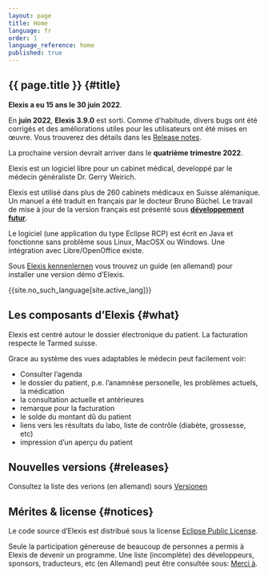 ```yaml
---
layout: page
title: Home
language: fr 
order: 1 
language_reference: home
published: true
---
```

{{ page.title }} {#title}
----------

**Elexis a eu 15 ans le 30 juin 2022**.

En **juin 2022**, **Elexis 3.9.0** est sorti. Comme d'habitude, divers bugs ont été corrigés et des améliorations utiles pour les utilisateurs ont été mises en œuvre. Vous trouverez des détails dans les [Release notes](https://wiki.elexis.info/Release-Notes-3.9.0).

La prochaine version devrait arriver dans le **quatrième trimestre 2022**.

Elexis est un logiciel libre pour un cabinet médical, developpé par le
médecin généraliste Dr. Gerry Weirich.

Elexis est utilisé dans plus de 260 cabinets médicaux en Suisse
alémanique. Un manuel a été traduit en français par le docteur Bruno
Büchel. Le travail de mise à jour de la version français est présenté sous **[développement futur]({{site.baseurl}}/sponsoring)**.

Le logiciel (une application du type Eclipse RCP) est écrit en Java et
fonctionne sans problème sous Linux, MacOSX ou Windows. Une intégration
avec Libre/OpenOffice existe.

Sous [Elexis kennenlernen](https://wiki.elexis.info/Installation_Elexis_3.0_OpenSource) vous trouvez un guide
(en allemand) pour installer une version démo d’Elexis.

{{site.no_such_language[site.active_lang]}}


Les composants d’Elexis {#what}
-----------------------

Elexis est centré autour le dossier électronique du patient. La
facturation respecte le Tarmed suisse.

Grace au système des vues adaptables le médecin peut facilement voir:
* Consulter l’agenda
* le dossier du patient, p.e. l’anamnèse personelle, les problèmes
actuels, la médication
* la consultation actuelle et antérieures
* remarque pour la facturation
* le solde du montant dû du patient
* liens vers les résultats du labo, liste de contrôle (diabète,
grossesse, etc)
* impression d’un aperçu du patient

Nouvelles versions {#releases}
-----
Consultez la liste des verions (en allemand) sours [Versionen](/index.html#releases)


Mérites & license {#notices}
-----------------

Le code source d’Elexis est distribué sous la license [Eclipse Public
License](epl-v10.html).

Seule la participation génereuse de beaucoup de personnes a permis à
Elexis de devenir un programme. Une liste (incomplète) des développeurs,
sponsors, traducteurs, etc (en Allemand) peut être consultée sous:
[Merci à]({{site.baseurl}}/contributors).

